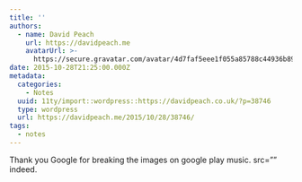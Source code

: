 ```yaml
---
title: ''
authors:
  - name: David Peach
    url: https://davidpeach.me
    avatarUrl: >-
      https://secure.gravatar.com/avatar/4d7faf5eee1f055a85788c44936b8995eaab6dfb004e7854ec747ccb272e91ee?s=96&d=mm&r=g
date: 2015-10-28T21:25:00.000Z
metadata:
  categories:
    - Notes
  uuid: 11ty/import::wordpress::https://davidpeach.co.uk/?p=38746
  type: wordpress
  url: https://davidpeach.me/2015/10/28/38746/
tags:
  - notes
---
```

Thank you Google for breaking the images on google play music. src=”” indeed.